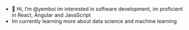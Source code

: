 - 👋 Hi, I’m @yemboi im interested in software development, im proficient in React, Angular and JavaScript
- Im currently learning more about data science and machine learning 


<!---
yemboi/yemboi is a ✨ special ✨ repository because its `README.md` (this file) appears on your GitHub profile.
You can click the Preview link to take a look at your changes.
--->
